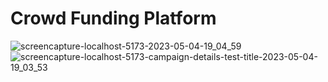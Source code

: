 # Crowd Funding Platform

![screencapture-localhost-5173-2023-05-04-19_04_59](https://user-images.githubusercontent.com/93881028/236523596-414c104a-5cf6-4186-bc91-ab9fc3a50462.png)
![screencapture-localhost-5173-campaign-details-test-title-2023-05-04-19_03_53](https://user-images.githubusercontent.com/93881028/236523621-507d107a-8f1b-4c53-8223-3277543eedeb.png)
